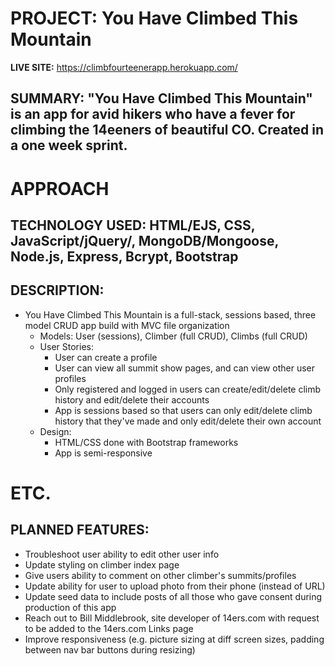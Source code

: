 # PROJECT: You Have Climbed This Mountain
**LIVE SITE:** https://climbfourteenerapp.herokuapp.com/

## **SUMMARY:**  "You Have Climbed This Mountain" is an app for avid hikers who have a fever for climbing the 14eeners of beautiful CO. Created in a one week sprint.

# APPROACH
## **TECHNOLOGY USED:** HTML/EJS, CSS, JavaScript/jQuery/, MongoDB/Mongoose, Node.js, Express, Bcrypt, Bootstrap

## **DESCRIPTION:**
- You Have Climbed This Mountain is a full-stack, sessions based, three model CRUD app build with MVC file organization
    - Models: User (sessions), Climber (full CRUD), Climbs (full CRUD)
    - User Stories:
        - User can create a profile
        - User can view all summit show pages, and can view other user profiles
        - Only registered and logged in users can create/edit/delete climb history and edit/delete their accounts
        - App is sessions based so that users can only edit/delete climb history that they've made and only edit/delete their own account
    - Design:
        - HTML/CSS done with Bootstrap frameworks
        - App is semi-responsive

# **ETC.**
## **PLANNED FEATURES:**
- Troubleshoot user ability to edit other user info
- Update styling on climber index page
- Give users ability to comment on other climber's summits/profiles
- Update ability for user to upload photo from their phone (instead of URL)
- Update seed data to include posts of all those who gave consent during production of this app
- Reach out to Bill Middlebrook, site developer of 14ers.com with request to be added to the 14ers.com Links page
- Improve responsiveness (e.g. picture sizing at diff screen sizes, padding between nav bar buttons during resizing)
